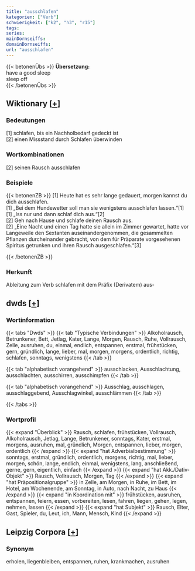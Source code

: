 ```yaml
---
title: "ausschlafen"
kategorien: ["Verb"]
schwierigkeit: ["k2", "h3", "r15"]
tags:
series:
mainDornseiffs:
domainDornseiffs:
url: "ausschlafen"
---
```


{{< betonenÜbs >}}
**Übersetzung:**  
have a good sleep  
sleep off  
{{< /betonenÜbs >}}

## Wiktionary [[+](https://de.wiktionary.org/wiki/ausschlafen)]

### Bedeutungen
[1] schlafen, bis ein Nachholbedarf gedeckt ist  
[2] einen Missstand durch Schlafen überwinden  

### Wortkombinationen
[2] seinen Rausch ausschlafen  

### Beispiele
{{< betonenZB >}}
[1] Heute hat es sehr lange gedauert, morgen kannst du dich ausschlafen.  
[1] „Bei dem Hundewetter soll man sie wenigstens ausschlafen lassen.“[1]  
[1] „Iss nur und dann schlaf dich aus.“[2]  
[2] Geh nach Hause und schlafe deinen Rausch aus.  
[2] „Eine Nacht und einen Tag hatte sie allein im Zimmer gewartet, hatte vor Langeweile den Sextanten auseinandergenommen, die gesammelten Pflanzen durcheinander gebracht, von dem für Präparate vorgesehenen Spiritus getrunken und ihren Rausch ausgeschlafen.“[3]  

{{< /betonenZB >}}
### Herkunft
Ableitung zum Verb schlafen mit dem Präfix (Derivatem) aus-  



## dwds [[+](https://www.dwds.de/wb/ausschlafen)]

### Wortinformation
{{< tabs "Dwds" >}}
{{< tab "Typische Verbindungen" >}}
Alkoholrausch, Betrunkener, Bett, Jetlag, Kater, Lange, Morgen, Rausch, Ruhe, Vollrausch, Zelle, ausruhen, du, einmal, endlich, entspannen, erstmal, frühstücken, gern, gründlich, lange, lieber, mal, morgen, morgens, ordentlich, richtig, schlafen, sonntags, wenigstens
{{< /tab >}}

{{< tab "alphabetisch vorangehend" >}}
ausschlacken, Ausschlachtung, ausschlachten, ausschirren, ausschimpfen
{{< /tab >}}

{{< tab "alphabetisch vorangehend" >}}
Ausschlag, ausschlagen, ausschlaggebend, Ausschlagwinkel, ausschlämmen
{{< /tab >}}

{{< /tabs >}}

### Wortprofil
{{< expand "Überblick" >}} Rausch, schlafen, frühstücken, Vollrausch, Alkoholrausch, Jetlag, Lange, Betrunkener, sonntags, Kater, erstmal, morgens, ausruhen, mal, gründlich, Morgen, entspannen, lieber, morgen, ordentlich {{< /expand >}}
{{< expand "hat Adverbialbestimmung" >}} sonntags, erstmal, gründlich, ordentlich, morgens, richtig, mal, lieber, morgen, schön, lange, endlich, einmal, wenigstens, lang, anschließend, gerne, gern, eigentlich, einfach {{< /expand >}}
{{< expand "hat Akk./Dativ-Objekt" >}} Rausch, Vollrausch, Morgen, Tag {{< /expand >}}
{{< expand "hat Präpositionalgruppe" >}} in Zelle, am Morgen, in Ruhe, im Bett, im Hotel, am Wochenende, am Sonntag, in Auto, nach Nacht, zu Haus {{< /expand >}}
{{< expand "in Koordination mit" >}} frühstücken, ausruhen, entspannen, feiern, essen, vorbereiten, lesen, fahren, liegen, gehen, legen, nehmen, lassen {{< /expand >}}
{{< expand "hat Subjekt" >}} Rausch, Elter, Gast, Spieler, du, Leut, ich, Mann, Mensch, Kind {{< /expand >}}

## Leipzig Corpora [[+](https://corpora.uni-leipzig.de/en/res?word=ausschlafen&corpusId=deu_newscrawl-public_2018)]


### Synonym
erholen, liegenbleiben, entspannen, ruhen, krankmachen, ausruhen

